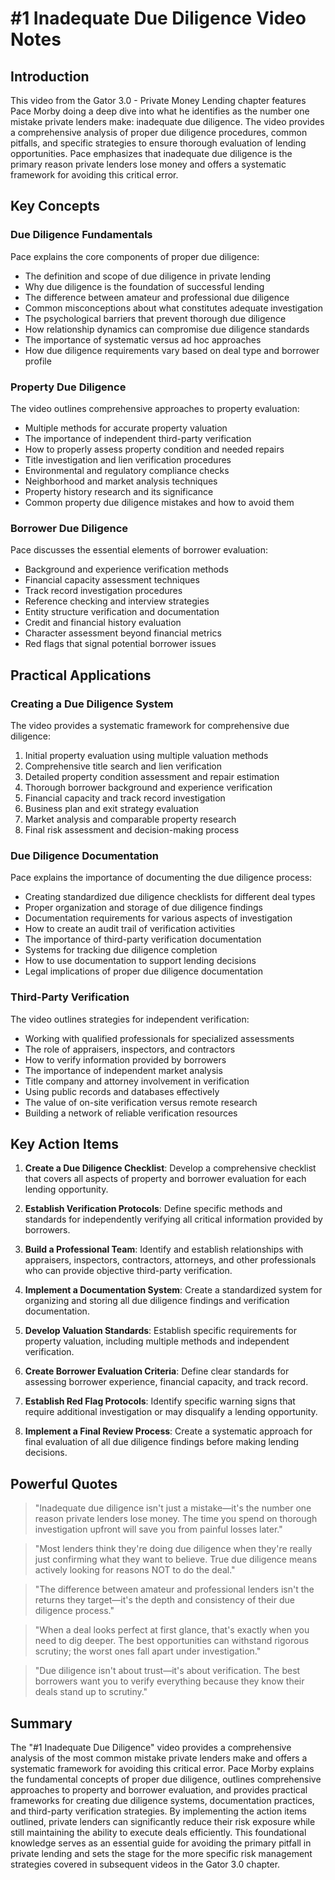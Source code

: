 # #1 Inadequate Due Diligence Video Notes

## Introduction

This video from the Gator 3.0 - Private Money Lending chapter features Pace Morby doing a deep dive into what he identifies as the number one mistake private lenders make: inadequate due diligence. The video provides a comprehensive analysis of proper due diligence procedures, common pitfalls, and specific strategies to ensure thorough evaluation of lending opportunities. Pace emphasizes that inadequate due diligence is the primary reason private lenders lose money and offers a systematic framework for avoiding this critical error.

## Key Concepts

### Due Diligence Fundamentals

Pace explains the core components of proper due diligence:
- The definition and scope of due diligence in private lending
- Why due diligence is the foundation of successful lending
- The difference between amateur and professional due diligence
- Common misconceptions about what constitutes adequate investigation
- The psychological barriers that prevent thorough due diligence
- How relationship dynamics can compromise due diligence standards
- The importance of systematic versus ad hoc approaches
- How due diligence requirements vary based on deal type and borrower profile

### Property Due Diligence

The video outlines comprehensive approaches to property evaluation:
- Multiple methods for accurate property valuation
- The importance of independent third-party verification
- How to properly assess property condition and needed repairs
- Title investigation and lien verification procedures
- Environmental and regulatory compliance checks
- Neighborhood and market analysis techniques
- Property history research and its significance
- Common property due diligence mistakes and how to avoid them

### Borrower Due Diligence

Pace discusses the essential elements of borrower evaluation:
- Background and experience verification methods
- Financial capacity assessment techniques
- Track record investigation procedures
- Reference checking and interview strategies
- Entity structure verification and documentation
- Credit and financial history evaluation
- Character assessment beyond financial metrics
- Red flags that signal potential borrower issues

## Practical Applications

### Creating a Due Diligence System

The video provides a systematic framework for comprehensive due diligence:
1. Initial property evaluation using multiple valuation methods
2. Comprehensive title search and lien verification
3. Detailed property condition assessment and repair estimation
4. Thorough borrower background and experience verification
5. Financial capacity and track record investigation
6. Business plan and exit strategy evaluation
7. Market analysis and comparable property research
8. Final risk assessment and decision-making process

### Due Diligence Documentation

Pace explains the importance of documenting the due diligence process:
- Creating standardized due diligence checklists for different deal types
- Proper organization and storage of due diligence findings
- Documentation requirements for various aspects of investigation
- How to create an audit trail of verification activities
- The importance of third-party verification documentation
- Systems for tracking due diligence completion
- How to use documentation to support lending decisions
- Legal implications of proper due diligence documentation

### Third-Party Verification

The video outlines strategies for independent verification:
- Working with qualified professionals for specialized assessments
- The role of appraisers, inspectors, and contractors
- How to verify information provided by borrowers
- The importance of independent market analysis
- Title company and attorney involvement in verification
- Using public records and databases effectively
- The value of on-site verification versus remote research
- Building a network of reliable verification resources

## Key Action Items

1. **Create a Due Diligence Checklist**: Develop a comprehensive checklist that covers all aspects of property and borrower evaluation for each lending opportunity.

2. **Establish Verification Protocols**: Define specific methods and standards for independently verifying all critical information provided by borrowers.

3. **Build a Professional Team**: Identify and establish relationships with appraisers, inspectors, contractors, attorneys, and other professionals who can provide objective third-party verification.

4. **Implement a Documentation System**: Create a standardized system for organizing and storing all due diligence findings and verification documentation.

5. **Develop Valuation Standards**: Establish specific requirements for property valuation, including multiple methods and independent verification.

6. **Create Borrower Evaluation Criteria**: Define clear standards for assessing borrower experience, financial capacity, and track record.

7. **Establish Red Flag Protocols**: Identify specific warning signs that require additional investigation or may disqualify a lending opportunity.

8. **Implement a Final Review Process**: Create a systematic approach for final evaluation of all due diligence findings before making lending decisions.

## Powerful Quotes

> "Inadequate due diligence isn't just a mistake—it's the number one reason private lenders lose money. The time you spend on thorough investigation upfront will save you from painful losses later."

> "Most lenders think they're doing due diligence when they're really just confirming what they want to believe. True due diligence means actively looking for reasons NOT to do the deal."

> "The difference between amateur and professional lenders isn't the returns they target—it's the depth and consistency of their due diligence process."

> "When a deal looks perfect at first glance, that's exactly when you need to dig deeper. The best opportunities can withstand rigorous scrutiny; the worst ones fall apart under investigation."

> "Due diligence isn't about trust—it's about verification. The best borrowers want you to verify everything because they know their deals stand up to scrutiny."

## Summary

The "#1 Inadequate Due Diligence" video provides a comprehensive analysis of the most common mistake private lenders make and offers a systematic framework for avoiding this critical error. Pace Morby explains the fundamental concepts of proper due diligence, outlines comprehensive approaches to property and borrower evaluation, and provides practical frameworks for creating due diligence systems, documentation practices, and third-party verification strategies. By implementing the action items outlined, private lenders can significantly reduce their risk exposure while still maintaining the ability to execute deals efficiently. This foundational knowledge serves as an essential guide for avoiding the primary pitfall in private lending and sets the stage for the more specific risk management strategies covered in subsequent videos in the Gator 3.0 chapter.
